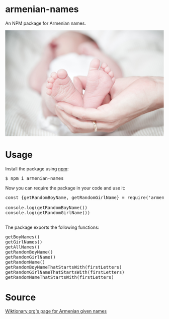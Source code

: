 # armenian-names

An NPM package for Armenian names.

![baby](./images/baby.jpeg)

# Usage

Install the package using [npm](https://www.npmjs.com/):
<pre>
$ npm i armenian-names
</pre>

Now you can require the package in your code and use it:
<pre>
const {getRandomBoyName, getRandomGirlName} = require('armenian-names')

console.log(getRandomBoyName())
console.log(getRandomGirlName())

</pre>

The package exports the following functions:
<pre>
getBoyNames() 
getGirlNames() 
getAllNames() 
getRandomBoyName() 
getRandomGirlName() 
getRandomName() 
getRandomBoyNameThatStartsWith(firstLetters) 
getRandomGirlNameThatStartsWith(firstLetters) 
getRandomNameThatStartsWith(firstLetters)
</pre>

# Source

[Wiktionary.org's page for Armenian given names](https://en.wiktionary.org/wiki/Appendix:Armenian_given_names)
